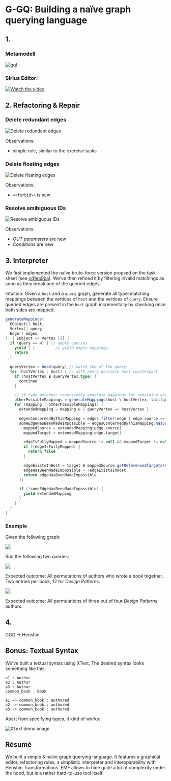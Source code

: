 # G-GQ: Building a naïve graph querying language

## 1.

### Metamodell
![gql](./assets/gqlcd.png)

### Sirius Editor:

[![Watch the video](https://img.youtube.com/vi/eNK9JLzmcOY/maxresdefault.jpg)](https://youtu.be/eNK9JLzmcOY)

## 2. Refactoring & Repair

### Delete redundant edges

![Delete redundant edges](./assets/delete_redundant_edges_rule.png)

Observations:
- simple rule, similar to the exercise tasks

### Delete floating edges

![Delete floating edges](./assets/delete_floating_edges_rule.png)

Observations:
- `<<forbid>>` is new

### Resolve amibiguous IDs

![Resolve ambiguous IDs](./assets/resolve_ambiguous_ids_rule.png)

Observations:
- *OUT parameters* are new
- *Conditions* are new

## 3. Interpreter

We first implemented the naïve brute-force version propsed on the task sheet (see [cd1ea9ba](https://github.com/Mrnikbobjeff/G-GQ/commits/cd1ea9baaa6da81fdab6561bae629759cf680689)).
We've then refined it by filtering invalid matchings as soon as they break one of the queried edges.

Intuition: Given a `host` and a `query` graph, generate all type-matching mappings between the vertices of `host` and the vertices of `query`.
Ensure queried edges are present in the `host` graph incrementally by checking once both sides are mapped.

```scala
generateMappings(
  EObject[] host,
  Vertex[] query,
  Edge[] edges
): { EObject => Vertex }[] {
  if (query == ∅) { // empty queries
    yield { }         // yield empty mappings
    return
  }
  
  queryVertex = head(query) // match the of the query
  for (hostVertex : host) { // with every possible host counterpart
    if (hostVertex ∉ queryVertex.type) {
      continue 
    }

    // if type matches: recursively generate mappings for remaining vertices
    otherPossibleMappings = generateMappings(host \ hostVertex, tail(query), edges)
    for (mapping : otherPossibleMappings) {
      extendedMapping = mapping ∪ { queryVertex => hostVertex }

      edgesConcernedByThisMapping = edges.filter(edge | edge.source == queryVertex || edge.target == queryVertex)
      someEdgeHasBeenMadeImpossible = edgesConcernedByThisMapping.hasSome(edge -> {
        mappedSource = extendedMapping[edge.source]
        mappedTarget = extendedMapping[edge.target]

        edgeIsFullyMapped = mappedSource != null && mappedTarget != null
        if (!edgeIsFullyMapped) {
          return false
        }

        edgeExistsInHost = target ∈ mappedSource.getReferencedTargets(edge.type)
        edgeHasBeenMadeImpossible = !edgeExistsInHost
        return edgeHasBeenMadeImpossible
      })

      if (!someEdgeHasBeenMadeImpossible) {
        yield extendedMapping
      }
    }
  }
}
```

### Example

Given the following graph:

[![](https://mermaid.ink/img/eyJjb2RlIjoiZ3JhcGggTFJcbiAgRXJpY2hfR2FtbWEgLS0gYXV0aG9yZWQgLS0-IENvbnRyaWJ1dGluZ190b19FY2xpcHNlXG4gIEVyaWNoX0dhbW1hIC0tIGF1dGhvcmVkIC0tPiBEZXNpZ25fUGF0dGVybnNcdFxuICBSYWxwaF9Kb2huc29uIC0tIGF1dGhvcmVkIC0tPiBEZXNpZ25fUGF0dGVybnNcbiAgUmljaGFyZF9IZWxtIC0tIGF1dGhvcmVkIC0tPiBEZXNpZ25fUGF0dGVybnNcbiAgSm9obl9WbGlzc2lkZXMgLS0gYXV0aG9yZWQgLS0-IERlc2lnbl9QYXR0ZXJuc1xuICBLZW50X0JlY2sgLS0gYXV0aG9yZWQgLS0-IFBsYW5uaW5nX0V4dHJlbWVfUHJvZ3JhbW1pbmdcbiAgS2VudF9CZWNrIC0tIGF1dGhvcmVkIC0tPiBDb250cmlidXRpbmdfdG9fRWNsaXBzZVxuICBNYXJ0aW5fRm93bGVyIC0tIGF1dGhvcmVkIC0tPiBQbGFubmluZ19FeHRyZW1lX1Byb2dyYW1taW5nIiwibWVybWFpZCI6eyJ0aGVtZSI6ImRlZmF1bHQifSwidXBkYXRlRWRpdG9yIjpmYWxzZX0)](https://mermaid-js.github.io/mermaid-live-editor/#/edit/eyJjb2RlIjoiZ3JhcGggTFJcbiAgRXJpY2hfR2FtbWEgLS0gYXV0aG9yZWQgLS0-IENvbnRyaWJ1dGluZ190b19FY2xpcHNlXG4gIEVyaWNoX0dhbW1hIC0tIGF1dGhvcmVkIC0tPiBEZXNpZ25fUGF0dGVybnNcdFxuICBSYWxwaF9Kb2huc29uIC0tIGF1dGhvcmVkIC0tPiBEZXNpZ25fUGF0dGVybnNcbiAgUmljaGFyZF9IZWxtIC0tIGF1dGhvcmVkIC0tPiBEZXNpZ25fUGF0dGVybnNcbiAgSm9obl9WbGlzc2lkZXMgLS0gYXV0aG9yZWQgLS0-IERlc2lnbl9QYXR0ZXJuc1xuICBLZW50X0JlY2sgLS0gYXV0aG9yZWQgLS0-IFBsYW5uaW5nX0V4dHJlbWVfUHJvZ3JhbW1pbmdcbiAgS2VudF9CZWNrIC0tIGF1dGhvcmVkIC0tPiBDb250cmlidXRpbmdfdG9fRWNsaXBzZVxuICBNYXJ0aW5fRm93bGVyIC0tIGF1dGhvcmVkIC0tPiBQbGFubmluZ19FeHRyZW1lX1Byb2dyYW1taW5nIiwibWVybWFpZCI6eyJ0aGVtZSI6ImRlZmF1bHQifSwidXBkYXRlRWRpdG9yIjpmYWxzZX0)

Run the following two queries:

[![](https://mermaid.ink/img/eyJjb2RlIjoiZ3JhcGggTFJcbiAgYTEgLS0gYXV0aG9yZWQgLS0-IGNvbW1vbl9ib29rXG4gIGEyIC0tIGF1dGhvcmVkIC0tPiBjb21tb25fYm9vayIsIm1lcm1haWQiOnsidGhlbWUiOiJkZWZhdWx0In0sInVwZGF0ZUVkaXRvciI6ZmFsc2V9)](https://mermaid-js.github.io/mermaid-live-editor/#/edit/eyJjb2RlIjoiZ3JhcGggTFJcbiAgYTEgLS0gYXV0aG9yZWQgLS0-IGNvbW1vbl9ib29rXG4gIGEyIC0tIGF1dGhvcmVkIC0tPiBjb21tb25fYm9vayIsIm1lcm1haWQiOnsidGhlbWUiOiJkZWZhdWx0In0sInVwZGF0ZUVkaXRvciI6ZmFsc2V9)

Expected outcome: All permutations of authors who wrote a book together. Two entries per book, 12 for *Design Patterns*.

[![](https://mermaid.ink/img/eyJjb2RlIjoiZ3JhcGggTFJcbiAgYTEgLS0gYXV0aG9yZWQgLS0-IGNvbW1vbl9ib29rXG4gIGEyIC0tIGF1dGhvcmVkIC0tPiBjb21tb25fYm9va1xuICBhMyAtLSBhdXRob3JlZCAtLT4gY29tbW9uX2Jvb2siLCJtZXJtYWlkIjp7InRoZW1lIjoiZGVmYXVsdCJ9LCJ1cGRhdGVFZGl0b3IiOmZhbHNlfQ)](https://mermaid-js.github.io/mermaid-live-editor/#/edit/eyJjb2RlIjoiZ3JhcGggTFJcbiAgYTEgLS0gYXV0aG9yZWQgLS0-IGNvbW1vbl9ib29rXG4gIGEyIC0tIGF1dGhvcmVkIC0tPiBjb21tb25fYm9va1xuICBhMyAtLSBhdXRob3JlZCAtLT4gY29tbW9uX2Jvb2siLCJtZXJtYWlkIjp7InRoZW1lIjoiZGVmYXVsdCJ9LCJ1cGRhdGVFZGl0b3IiOmZhbHNlfQ)

Expected outcome: All permutations of three out of four *Design Patterns* authors.

## 4.

GGQ -> Henshin

## Bonus: Textual Syntax

We've built a textual syntax using XText.
The desired syntax looks something like this:

```
a1 : Author
a2 : Author
a3 : Author
common_book : Book

a1 -> common_book : authored
a2 -> common_book : authored
a3 -> common_book : authored
```

Apart from specifying types, it kind of works:

![XText demo image](./assets/xtext_demo_img.png)

## Résumé

We built a simple & naïve graph querying language.
It features a graphical editor, refactoring rules, a simplistic interpreter and interoparability with Henshin Transformations.
EMF allows to hide quite a lot of complexity under the hood, but is a rather hard-to-use tool itself.

